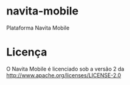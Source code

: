 navita-mobile
=============

Plataforma Navita Mobile

Licença
=======

O Navita Mobile é licenciado sob a versão 2 da http://www.apache.org/licenses/LICENSE-2.0
